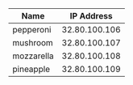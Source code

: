 | Name | IP Address |
| -- | -- |
| pepperoni | 32.80.100.106 |
| mushroom | 32.80.100.107 |
| mozzarella | 32.80.100.108 |
| pineapple | 32.80.100.109 |